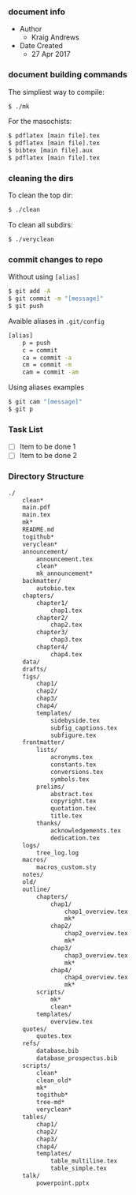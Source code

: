 ### document info
* Author
    * Kraig Andrews
* Date Created
    * 27 Apr 2017

### document building commands

The simpliest way to compile:
```bash
$ ./mk
```

For  the masochists:
```bash
$ pdflatex [main file].tex
$ pdflatex [main file].tex
$ bibtex [main file].aux
$ pdflatex [main file].tex
```

### cleaning the dirs

To clean the top dir:
```bash
$ ./clean
```

To clean all subdirs:
```bash
$ ./veryclean
```

### commit changes to repo

Without using `[alias]`
```bash
$ git add -A
$ git commit -m "[message]"
$ git push
```

Avaible aliases in `.git/config`
```bash
[alias]
    p = push
    c = commit
    ca = commit -a
    cm = commit -m
    cam = commit -am
```

Using aliases examples
```bash
$ git cam "[message]"
$ git p
```

### Task List
- [ ] Item to be done 1
- [ ] Item to be done 2

### Directory Structure
```bash
./
    clean*
    main.pdf
    main.tex
    mk*
    README.md
    togithub*
    veryclean*
    announcement/
        announcement.tex 
        clean*
        mk_announcement*
    backmatter/
        autobio.tex
    chapters/
        chapter1/
            chap1.tex
        chapter2/
            chap2.tex
        chapter3/
            chap3.tex
        chapter4/
            chap4.tex
    data/
    drafts/
    figs/
        chap1/
        chap2/
        chap3/
        chap4/
        templates/
            sidebyside.tex
            subfig_captions.tex
            subfigure.tex
    frontmatter/
        lists/
            acronyms.tex
            constants.tex
            conversions.tex
            symbols.tex
        prelims/
            abstract.tex
            copyright.tex
            quotation.tex
            title.tex
        thanks/
            acknowledgements.tex
            dedication.tex
    logs/
        tree_log.log
    macros/
        macros_custom.sty
    notes/
    old/
    outline/
        chapters/
            chap1/
                chap1_overview.tex
                mk*
            chap2/
                chap2_overview.tex
                mk*
            chap3/
                chap3_overview.tex
                mk*
            chap4/
                chap4_overview.tex
                mk*
        scripts/
            mk*
            clean*
        templates/
            overview.tex
    quotes/
        quotes.tex
    refs/
        database.bib
        database_prospectus.bib
    scripts/
        clean*
        clean_old*
        mk*
        togithub*
        tree-md*
        veryclean*
    tables/
        chap1/
        chap2/
        chap3/
        chap4/
        templates/
            table_multiline.tex
            table_simple.tex
    talk/
        powerpoint.pptx
```



